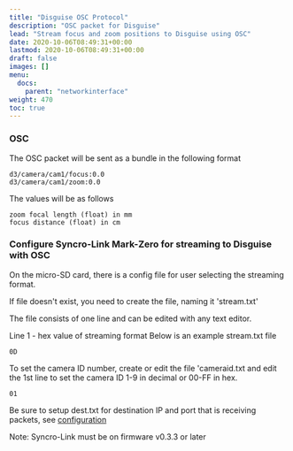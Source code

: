 ```yaml
---
title: "Disguise OSC Protocol"
description: "OSC packet for Disguise"
lead: "Stream focus and zoom positions to Disguise using OSC"
date: 2020-10-06T08:49:31+00:00
lastmod: 2020-10-06T08:49:31+00:00
draft: false
images: []
menu:
  docs:
    parent: "networkinterface"
weight: 470
toc: true
---
```


### OSC

The OSC packet will be sent as a bundle in the following format

    d3/camera/cam1/focus:0.0
    d3/camera/cam1/zoom:0.0

The values will be as follows

    zoom focal length (float) in mm
    focus distance (float) in cm

### Configure Syncro-Link Mark-Zero for streaming to Disguise with OSC

On the micro-SD card, there is a config file for user selecting the streaming format.

If file doesn't exist, you need to create the file, naming it 'stream.txt'

The file consists of one line and can be edited with any text editor.

Line 1 - hex value of streaming format
Below is an example stream.txt file

    0D

To set the camera ID number, create or edit the file 'cameraid.txt and edit the 1st line to set the camera ID 1-9 in decimal or 00-FF in hex.

    01

Be sure to setup dest.txt for destination IP and port that is receiving packets, see  [configuration](/docs/gettingstarted/configuration/)

Note: Syncro-Link must be on firmware v0.3.3 or later
